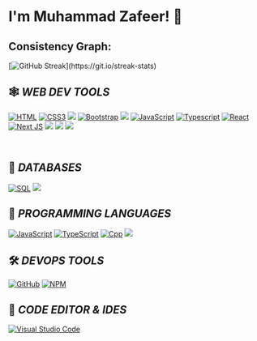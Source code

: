 # I'm Muhammad Zafeer! 👋


## Consistency Graph:

[![GitHub Streak](https://github-readme-streak-stats.herokuapp.com/?user=zafeerwains&theme=highcontrast&layout=compa")](https://git.io/streak-stats)


## 🕸️ *WEB DEV TOOLS*

[![HTML](https://img.shields.io/badge/HTML5-E34F26?style=for-the-badge&logo=html5&logoColor=white "HTML")](https://github.com/zafeerwains)
[![CSS3](https://img.shields.io/badge/CSS3-1572B6?style=for-the-badge&logo=css3&logoColor=white "CSS")](https://github.com/zafeerwains)
<img src="https://img.shields.io/badge/Sass-CC6699?style=for-the-badge&logo=sass&logoColor=white" />
[![Bootstrap](https://img.shields.io/badge/Bootstrap-563D7C?style=for-the-badge&logo=bootstrap&logoColor=white "Bootstrap")](https://github.com/zafeerwains)
<img src="https://img.shields.io/badge/Tailwind_CSS-38B2AC?style=for-the-badge&logo=tailwind-css&logoColor=white" />
[![JavaScript](https://img.shields.io/badge/JavaScript-F7DF1E?style=for-the-badge&logo=javascript&logoColor=black "JavaScript")](https://github.com/zafeerwains)
[![Typescript](https://img.shields.io/badge/TypeScript-007ACC?style=for-the-badge&logo=typescript&logoColor=white "Typescript")](https://github.com/zafeerwains)
[![React](https://img.shields.io/badge/React-20232A?style=for-the-badge&logo=react&logoColor=61DAFB "React")](https://github.com/zafeerwains)
[![Next JS](https://img.shields.io/badge/Next-black?style=for-the-badge&logo=next.js&logoColor=white "Next.js")](https://github.com/zafeerwains)
<img src="https://img.shields.io/badge/firebase-ffca28?style=for-the-badge&logo=firebase&logoColor=white" />
<img src="https://img.shields.io/badge/Node%20js-339933?style=for-the-badge&logo=nodedotjs&logoColor=white" />
<img src="https://img.shields.io/badge/Express%20js-000000?style=for-the-badge&logo=express&logoColor=white" />

<br />


## 📅 *DATABASES*

[![SQL](https://img.shields.io/badge/SQL-4EA94B?style=for-the-badge&logo=mongodb&logoColor=white "SQL")][repo]
<img src="https://img.shields.io/badge/MongoDB-4EA94B?style=for-the-badge&logo=mongodb&logoColor=white" />


## 🎯 *PROGRAMMING LANGUAGES*
[![JavaScript](https://img.shields.io/badge/JavaScript-F7DF1E?style=for-the-badge&logo=javascript&logoColor=black "JavaScript")][repo]
[![TypeScript](https://img.shields.io/badge/TypeScript-007ACC?style=for-the-badge&logo=TypeScript&logoColor=white "TypeScript")][repo]
[![Cpp](https://img.shields.io/badge/CPP-007ACC?style=for-the-badge&logo=Cpp&logoColor=white "Cpp")][repo]
<img src="https://img.shields.io/badge/Python-FFD43B?style=for-the-badge&logo=python&logoColor=blue" />
<img src="" />


## 🛠️ *DEVOPS TOOLS*

[![GitHub](https://img.shields.io/badge/github-%23121011.svg?style=for-the-badge&logo=github&logoColor=white "GitHub")][repo]
[![NPM](https://img.shields.io/badge/NPM-%23000000.svg?style=for-the-badge&logo=npm&logoColor=white "Npm")][repo]




## 📄 *CODE EDITOR & IDES*

[![Visual Studio Code](https://img.shields.io/badge/VS%20Code-0078d7.svg?style=for-the-badge&logo=visual-studio-code&logoColor=white "Visual Studio Code")][repo]




[repo]: https://github.com/zafeerwains
